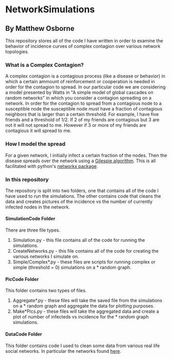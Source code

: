 # NetworkSimulations
## By Matthew Osborne


This repository stores all of the code I have written in order to examine the behavior of incidence curves of complex contagion over various network topologies.

### What is a Complex Contagion?
A complex contagion is a contagious process (like a disease or behavior) in which a certain ammount of reinforcement or cooperation is needed in order for the contagion to spread. In our particular code we are considering a model presented by Watts in "A simple model of global cascades on random networks" in which you consider a contagion spreading on a network. In order for the contagion to spread from a contagious node to a susceptible node the susceptible node must have a fraction of contagious neighbors that is larger than a certain threshold. For example, I have five friends and a threshold of 1/2. If 2 of my friends are contagious but 3 are not it will not spread to me. However if 3 or more of my friends are contagious it will spread to me.

### How I model the spread
For a given network, I initially infect a certain fraction of the nodes. Then the disease spreads over the network using a <a href = "https://en.wikipedia.org/wiki/Gillespie_algorithm">Gilespie algorithm</a>. This is all facilitated with python's <a href = "https://networkx.github.io/">networkx package</a>.

### In this repository
The repository is split into two folders, one that contains all of the code I have used to run the simulations. The other contains code that cleans the data and creates pictures of the incidence vs the number of currently infected nodes in the network.

#### SimulationCode Folder
There are three file types.

1. Simulation.py - this file contains all of the code for running the simulations.
2. CreateNetworks.py - this file contains all of the code for creating the various networks I simulate on.
3. Simple/Complex*.py - these files are scripts for running complex or simple (threshold = 0) simulations on a * random graph.

#### PicCode Folder
This folder contains two types of files.

1. Aggregate*.py - these files will take the saved file from the simulations on a * random graph and aggregate the data for plotting purposes.
2. Make*Pics.py - these files will take the aggregated data and create a plot of number of infecteds vs incidence for the * random graph simulations.

#### DataCode Folder
This folder contains code I used to clean some data from various real life social networks. In particular the networks found <a href = "https://archive.org/details/oxford-2005-facebook-matrix">here</a>.

